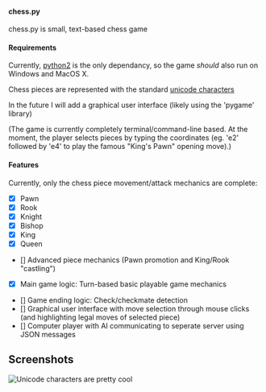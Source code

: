 #### chess.py
chess.py is small, text-based chess game

#### Requirements
Currently, [python2](http://www.python.org/getit/) is the only dependancy, so the game *should* also run on Windows and MacOS X.

Chess pieces are represented with the standard [unicode characters](http://en.wikipedia.org/wiki/Chess_symbols_in_Unicode)

In the future I will add a graphical user interface (likely using the 'pygame' library)

(The game is currently completely terminal/command-line based. At the moment, the player selects pieces by typing the coordinates (eg. 'e2' followed by 'e4' to play the famous "King's Pawn" opening move).)

#### Features
Currently, only the chess piece movement/attack mechanics are complete:
- [x] Pawn
- [x] Rook
- [x] Knight
- [x] Bishop
- [x] King
- [x] Queen
- [] Advanced piece mechanics (Pawn promotion and King/Rook "castling")
- [x] Main game logic: Turn-based basic playable game mechanics
- [] Game ending logic: Check/checkmate detection
- [] Graphical user interface with move selection through mouse clicks (and highlighting legal moves of selected piece)
- [] Computer player with AI communicating to seperate server using JSON messages

## Screenshots

![Unicode characters are pretty cool](https://dl.dropboxusercontent.com/u/6634730/github/chess/chesspyTerminalScreenshot.png "chess.py screenshot")
